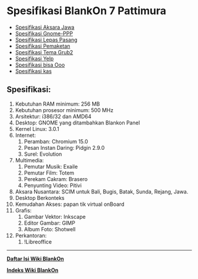 # Spesifikasi BlankOn 7 Pattimura

  + [Spesifikasi Aksara Jawa](http://dev.blankonlinux.or.id/wiki/7/Spesifikasi/AksaraJawa)
  + [Spesifikasi Gnome-PPP](http://dev.blankonlinux.or.id/wiki/7/Spesifikasi/Gnome-PPP)
  + [Spesifikasi Lepas Pasang](http://dev.blankonlinux.or.id/wiki/7/Spesifikasi/LepasPasang)
  + [Spesifikasi Pemaketan](http://dev.blankonlinux.or.id/wiki/7/Spesifikasi/Pemaketan)
  + [Spesifikasi Tema Grub2](http://dev.blankonlinux.or.id/wiki/7/Spesifikasi/TemaGrub2)
  + [Spesifikasi Yelp](http://dev.blankonlinux.or.id/wiki/7/Spesifikasi/Yelp)
  + [Spesifikasi bisa Ooo](http://dev.blankonlinux.or.id/wiki/7/Spesifikasi/bisaooo)
  + [Spesifikasi kas](http://dev.blankonlinux.or.id/wiki/7/Spesifikasi/kas)

## Spesifikasi:
   1. Kebutuhan RAM minimum: 256 MB
   2. Kebutuhan prosesor minimum: 500 MHz
   3. Arsitektur: i386/32 dan AMD64
   4. Desktop: GNOME yang ditambahkan Blankon Panel
   5. Kernel Linux: 3.0.1
   6. Internet:
         1. Peramban: Chromium 15.0
         2. Pesan Instan Daring: Pidgin 2.9.0
         3. Surel: Evolution
   7. Multimedia:
         1. Pemutar Musik: Exaile
         2. Pemutar Film: Totem
         3. Perekam Cakram: Brasero
         4. Penyunting Video: Pitivi
   8. Aksara Nusantara: SCIM untuk Bali, Bugis, Batak, Sunda, Rejang, Jawa.
   9. Desktop Berkonteks
  10. Kemudahan Akses: papan tik virtual onBoard
  11. Grafis:
         1. Gambar Vektor: Inkscape
         2. Editor Gambar: GIMP
         3. Album Foto: Shotwell
  12. Perkantoran:
         1. !Libreoffice




---
[**Daftar Isi Wiki BlankOn**](/DaftarIsi/README.md)
 
[**Indeks Wiki BlankOn**](/Indeks.md)



